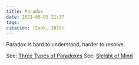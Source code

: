 ```yaml
---
title: Paradox
date: 2021-05-05 21:37
tags: 
citation: (Cook, 2018)
---
```

Paradox is hard to understand, harder to resolve. 

See: [Three Types of Paradoxes](202012271206.md)
See: [Sleight of Mind](202012271118.md)
